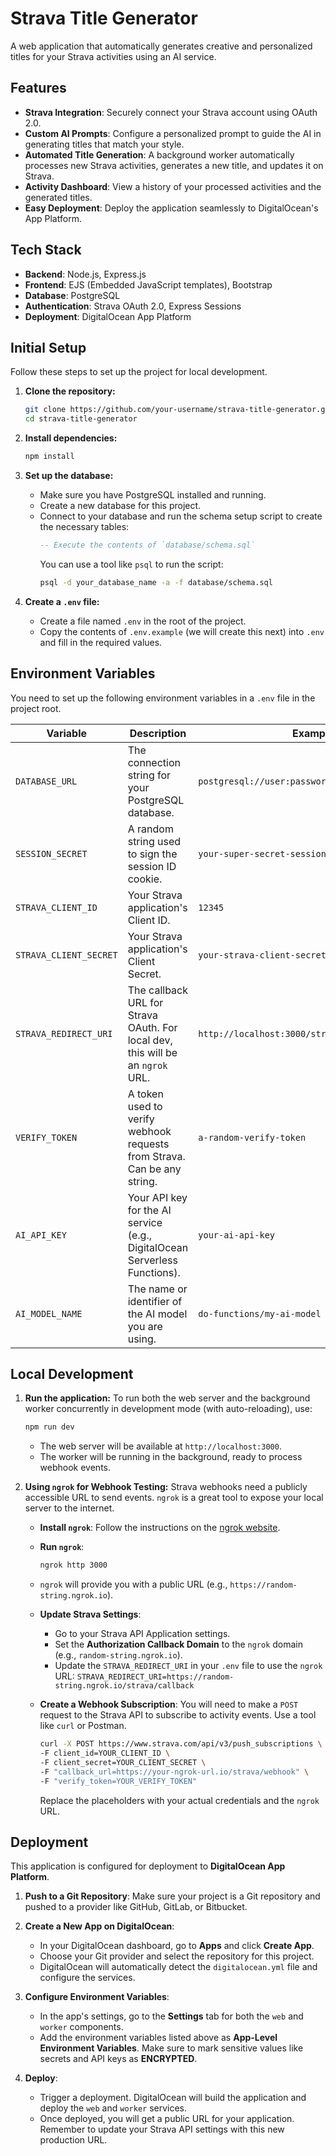 # Strava Title Generator

A web application that automatically generates creative and personalized titles for your Strava activities using an AI service.

## Features

-   **Strava Integration**: Securely connect your Strava account using OAuth 2.0.
-   **Custom AI Prompts**: Configure a personalized prompt to guide the AI in generating titles that match your style.
-   **Automated Title Generation**: A background worker automatically processes new Strava activities, generates a new title, and updates it on Strava.
-   **Activity Dashboard**: View a history of your processed activities and the generated titles.
-   **Easy Deployment**: Deploy the application seamlessly to DigitalOcean's App Platform.

## Tech Stack

-   **Backend**: Node.js, Express.js
-   **Frontend**: EJS (Embedded JavaScript templates), Bootstrap
-   **Database**: PostgreSQL
-   **Authentication**: Strava OAuth 2.0, Express Sessions
-   **Deployment**: DigitalOcean App Platform

## Initial Setup

Follow these steps to set up the project for local development.

1.  **Clone the repository:**
    ```bash
    git clone https://github.com/your-username/strava-title-generator.git
    cd strava-title-generator
    ```

2.  **Install dependencies:**
    ```bash
    npm install
    ```

3.  **Set up the database:**
    -   Make sure you have PostgreSQL installed and running.
    -   Create a new database for this project.
    -   Connect to your database and run the schema setup script to create the necessary tables:
        ```sql
        -- Execute the contents of `database/schema.sql`
        ```
        You can use a tool like `psql` to run the script:
        ```bash
        psql -d your_database_name -a -f database/schema.sql
        ```

4.  **Create a `.env` file:**
    -   Create a file named `.env` in the root of the project.
    -   Copy the contents of `.env.example` (we will create this next) into `.env` and fill in the required values.

## Environment Variables

You need to set up the following environment variables in a `.env` file in the project root.

| Variable              | Description                                                                                             | Example                                                  |
| --------------------- | ------------------------------------------------------------------------------------------------------- | -------------------------------------------------------- |
| `DATABASE_URL`        | The connection string for your PostgreSQL database.                                                     | `postgresql://user:password@host:port/database`          |
| `SESSION_SECRET`      | A random string used to sign the session ID cookie.                                                     | `your-super-secret-session-key`                          |
| `STRAVA_CLIENT_ID`    | Your Strava application's Client ID.                                                                    | `12345`                                                  |
| `STRAVA_CLIENT_SECRET`| Your Strava application's Client Secret.                                                                | `your-strava-client-secret`                              |
| `STRAVA_REDIRECT_URI` | The callback URL for Strava OAuth. For local dev, this will be an `ngrok` URL.                          | `http://localhost:3000/strava/callback`                  |
| `VERIFY_TOKEN`        | A token used to verify webhook requests from Strava. Can be any string.                                 | `a-random-verify-token`                                  |
| `AI_API_KEY`          | Your API key for the AI service (e.g., DigitalOcean Serverless Functions).                               | `your-ai-api-key`                                        |
| `AI_MODEL_NAME`       | The name or identifier of the AI model you are using.                                                   | `do-functions/my-ai-model`                               |

## Local Development

1.  **Run the application:**
    To run both the web server and the background worker concurrently in development mode (with auto-reloading), use:
    ```bash
    npm run dev
    ```
    -   The web server will be available at `http://localhost:3000`.
    -   The worker will be running in the background, ready to process webhook events.

2.  **Using `ngrok` for Webhook Testing:**
    Strava webhooks need a publicly accessible URL to send events. `ngrok` is a great tool to expose your local server to the internet.

    -   **Install `ngrok`**: Follow the instructions on the [ngrok website](https://ngrok.com/download).

    -   **Run `ngrok`**:
        ```bash
        ngrok http 3000
        ```
    -   `ngrok` will provide you with a public URL (e.g., `https://random-string.ngrok.io`).

    -   **Update Strava Settings**:
        -   Go to your Strava API Application settings.
        -   Set the **Authorization Callback Domain** to the `ngrok` domain (e.g., `random-string.ngrok.io`).
        -   Update the `STRAVA_REDIRECT_URI` in your `.env` file to use the `ngrok` URL:
            `STRAVA_REDIRECT_URI=https://random-string.ngrok.io/strava/callback`

    -   **Create a Webhook Subscription**:
        You will need to make a `POST` request to the Strava API to subscribe to activity events. Use a tool like `curl` or Postman.
        ```bash
        curl -X POST https://www.strava.com/api/v3/push_subscriptions \
        -F client_id=YOUR_CLIENT_ID \
        -F client_secret=YOUR_CLIENT_SECRET \
        -F "callback_url=https://your-ngrok-url.io/strava/webhook" \
        -F "verify_token=YOUR_VERIFY_TOKEN"
        ```
        Replace the placeholders with your actual credentials and the `ngrok` URL.

## Deployment

This application is configured for deployment to **DigitalOcean App Platform**.

1.  **Push to a Git Repository**:
    Make sure your project is a Git repository and pushed to a provider like GitHub, GitLab, or Bitbucket.

2.  **Create a New App on DigitalOcean**:
    -   In your DigitalOcean dashboard, go to **Apps** and click **Create App**.
    -   Choose your Git provider and select the repository for this project.
    -   DigitalOcean will automatically detect the `digitalocean.yml` file and configure the services.

3.  **Configure Environment Variables**:
    -   In the app's settings, go to the **Settings** tab for both the `web` and `worker` components.
    -   Add the environment variables listed above as **App-Level Environment Variables**. Make sure to mark sensitive values like secrets and API keys as **ENCRYPTED**.

4.  **Deploy**:
    -   Trigger a deployment. DigitalOcean will build the application and deploy the `web` and `worker` services.
    -   Once deployed, you will get a public URL for your application. Remember to update your Strava API settings with this new production URL. 